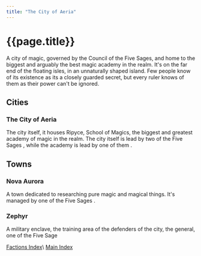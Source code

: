```yaml
---
title: "The City of Aeria"
---
```

# {{page.title}}
A city of magic, governed by the Council of the Five Sages, and home to the biggest and arguably the best magic academy in the realm. It's on the far end of the floating isles, in an unnaturally shaped island. Few people know of its existence as its a closely guarded secret, but every ruler knows of them as their power can't be ignored.

## Cities
###  The City of Aeria
The city itself, it houses Ripyce, School of Magics, the biggest and greatest academy of magic in the realm. The city itself is lead by two of the Five Sages <!--Add names-->, while the academy is lead by one of them <!--Add name-->.

## Towns
### Nova Aurora
A town dedicated to researching pure magic and magical things. It's managed by one of the Five Sages <!--Add name-->.
### Zephyr
A military enclave, the training area of the defenders of the city, the general, one of the Five Sage <!--Add name-->

[Factions Index](../Summary)\\
[Main Index](../../index)